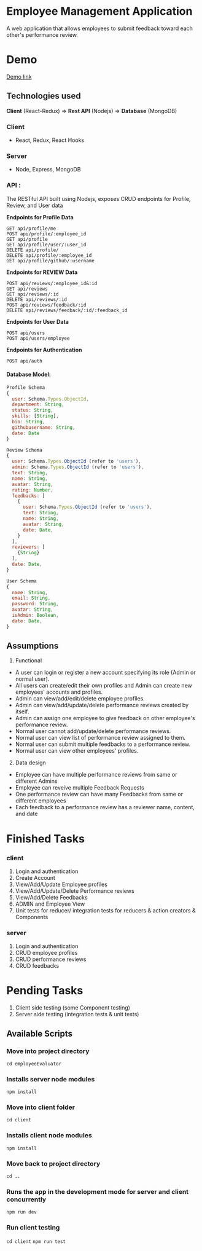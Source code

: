 # Employee Management Application

A web application that allows employees to submit feedback toward each other's performance review.

# Demo

[Demo link](https://still-gorge-51871.herokuapp.com/)

## Technologies used

**Client** (React-Redux) => **Rest API** (Nodejs) => **Database** (MongoDB)

### **Client**

- React, Redux, React Hooks

### **Server**

- Node, Express, MongoDB

### API : 
The RESTful API built using Nodejs, exposes CRUD endpoints for Profile, Review, and User data 

**Endpoints for Profile Data**

```
GET api/profile/me
POST api/profile/:employee_id
GET api/profile
GET api/profile/user/:user_id
DELETE api/profile/
DELETE api/profile/:employee_id
GET api/profile/github/:username
```

**Endpoints for REVIEW Data**

```
POST api/reviews/:employee_id&:id
GET api/reviews
GET api/reviews/:id
DELETE api/reviews/:id
POST api/reviews/feedback/:id
DELETE api/reviews/feedback/:id/:feedback_id
```

**Endpoints for User Data**

```
POST api/users
POST api/users/employee
```

**Endpoints for Authentication**
```
POST api/auth
```

#### Database Model:

```javascript
Profile Schema
{
  user: Schema.Types.ObjectId,
  department: String,
  status: String,
  skills: [String],
  bio: String,
  githubusername: String,
  date: Date
}

Review Schema
{
  user: Schema.Types.ObjectId (refer to 'users'),
  admin: Schema.Types.ObjectId (refer to 'users'),
  text: String,
  name: String,
  avatar: String,
  rating: Number,
  feedbacks: [
    {
      user: Schema.Types.ObjectId (refer to 'users'),
      text: String,
      name: String,
      avatar: String,
      date: Date,
    }
  ],
  reviewers: [
    {String}
  ],
  date: Date,  
}

User Schema
{
  name: String,
  email: String,
  password: String,
  avatar: String,
  isAdmin: Boolean,
  date: Date,
}
```

## Assumptions

1. Functional

- A user can login or register a new account specifying its role (Admin or normal user).
- All users can create/edit their own profiles and Admin can create new employees' accounts and profiles.
- Admin can view/add/edit/delete employee profiles.
- Admin can view/add/update/delete performance reviews created by itself.
- Admin can assign one employee to give feedback on other employee's performance review.
- Normal user cannot add/update/delete performance reviews.
- Normal user can view list of performance review assigned to them.
- Normal user can submit multiple feedbacks to a performance review.
- Normal user can view other employees' profiles.

2. Data design

- Employee can have multiple performance reviews from same or different Admins
- Employee can reveive multiple Feedback Requests
- One performance review can have many Feedbacks from same or different employees
- Each feedback to a performance review has a reviewer name, content, and date

# Finished Tasks

### **client**

1. Login and authentication
2. Create Account
3. View/Add/Update Employee profiles
4. View/Add/Update/Delete Performance reviews
5. View/Add/Delete Feedbacks
6. ADMIN and Employee View
7. Unit tests for reducer/ integration tests for reducers & action creators & Components

### **server**

1. Login and authentication
2. CRUD employee profiles
3. CRUD performance reviews
4. CRUD feedbacks

# Pending Tasks

1. Client side testing (some Component testing)
2. Server side testing (integration tests & unit tests)

## Available Scripts

### Move into project directory
`cd employeeEvaluator`

### Installs server node modules
`npm install`

### Move into client folder
`cd client`
### Installs client node modules
`npm install`

### Move back to project directory
`cd ..`

### Runs the app in the development mode for server and client concurrently 
`npm run dev`

### Run client testing
`cd client`
`npm run test`


